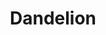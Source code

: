 ---
templateKey: blog-post
featuredpost: false
featuredimage: /assets/Dandelion.png
title: Dandelion
description: Forage
testfield: 44
---